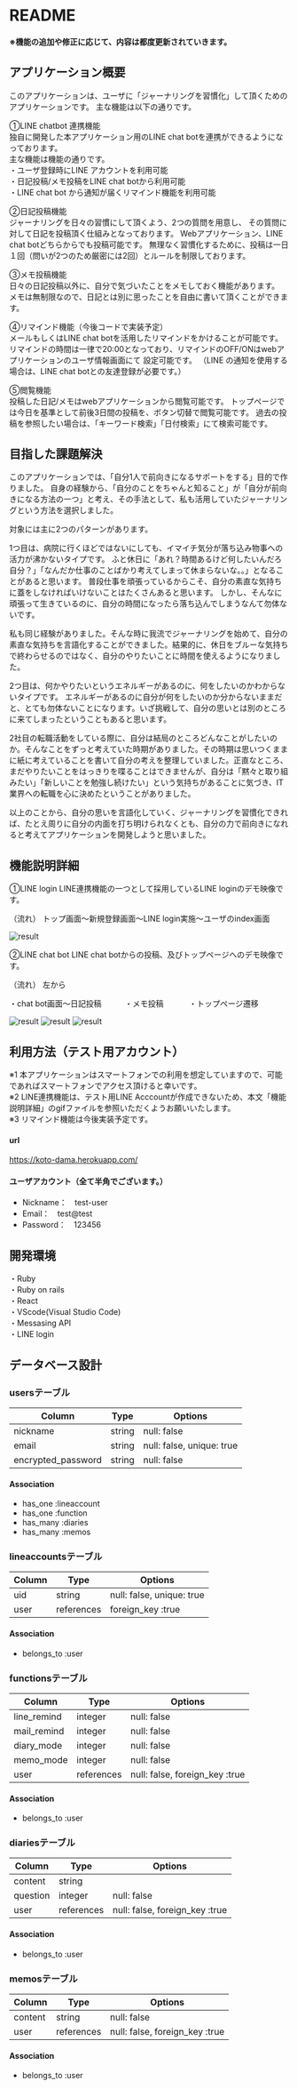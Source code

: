 # README

#### ※機能の追加や修正に応じて、内容は都度更新されていきます。

## アプリケーション概要

このアプリケーションは、ユーザに「ジャーナリングを習慣化」して頂くためのアプリケーションです。
主な機能は以下の通りです。

①LINE chatbot 連携機能<br>
独自に開発した本アプリケーション用のLINE chat botを連携ができるようになっております。<br>
主な機能は機能の通りです。<br>
・ユーザ登録時にLINE アカウントを利用可能<br>
・日記投稿/メモ投稿をLINE chat botから利用可能<br>
・LINE chat bot から通知が届くリマインド機能を利用可能<br>

②日記投稿機能<br>
ジャーナリングを日々の習慣にして頂くよう、2つの質問を用意し、
その質問に対して日記を投稿頂く仕組みとなっております。
Webアプリケーション、LINE chat botどちらからでも投稿可能です。
無理なく習慣化するために、投稿は一日１回（問いが2つのため厳密には2回）とルールを制限しております。

③メモ投稿機能<br>
日々の日記投稿以外に、自分で気づいたことをメモしておく機能があります。
メモは無制限なので、日記とは別に思ったことを自由に書いて頂くことができます。

④リマインド機能（今後コードで実装予定）<br>
メールもしくはLINE chat botを活用したリマインドをかけることが可能です。
リマインドの時間は一律で20:00となっており、リマインドのOFF/ONはwebアプリケーションのユーザ情報画面にて
設定可能です。
（LINE の通知を使用する場合は、LINE chat botとの友達登録が必要です。）

⑤閲覧機能<br>
投稿した日記/メモはwebアプリケーションから閲覧可能です。
トップページでは今日を基準として前後3日間の投稿を、ボタン切替で閲覧可能です。
過去の投稿を参照したい場合は、「キーワード検索」「日付検索」にて検索可能です。



## 目指した課題解決
このアプリケーションでは、「自分1人で前向きになるサポートをする」目的で作りました。
自身の経験から、「自分のことをちゃんと知ること」が「自分が前向きになる方法の一つ」と考え、その手法として、私も活用していたジャーナリングという方法を選択しました。

対象には主に2つのパターンがあります。

1つ目は、病院に行くほどではないにしても、イマイチ気分が落ち込み物事への活力が沸かないタイプです。
ふと休日に「あれ？時間あるけど何したいんだろ自分？」「なんだか仕事のことばかり考えてしまって休まらないな。。」となることがあると思います。
普段仕事を頑張っているからこそ、自分の素直な気持ちに蓋をしなければいけないことはたくさんあると思います。
しかし、そんなに頑張って生きているのに、自分の時間になったら落ち込んでしまうなんて勿体ないです。

私も同じ経験がありました。そんな時に我流でジャーナリングを始めて、自分の素直な気持ちを言語化することができました。結果的に、休日をブルーな気持ちで終わらせるのではなく、自分のやりたいことに時間を使えるようになりました。

2つ目は、何かやりたいというエネルギーがあるのに、何をしたいのかわからないタイプです。
エネルギーがあるのに自分が何をしたいのか分からないままだと、とても勿体ないことになります。いざ挑戦して、自分の思いとは別のところに来てしまったということもあると思います。

2社目の転職活動をしている際に、自分は結局のところどんなことがしたいのか。そんなことをずっと考えていた時期がありました。その時期は思いつくままに紙に考えていることを書いて自分の考えを整理していました。正直なところ、まだやりたいことをはっきりを喋ることはできませんが、自分は「黙々と取り組みたい」「新しいことを勉強し続けたい」という気持ちがあることに気づき、IT業界への転職を心に決めたということがありました。

以上のことから、自分の思いを言語化していく、ジャーナリングを習慣化できれば、たとえ周りに自分の内面を打ち明けられなくとも、自分の力で前向きになれると考えてアプリケーションを開発しようと思いました。



## 機能説明詳細
①LINE login
LINE連携機能の一つとして採用しているLINE loginのデモ映像です。

（流れ）
トップ画面〜新規登録画面〜LINE login実施〜ユーザのindex画面

![result](https://user-images.githubusercontent.com/75976150/108626795-6518b800-7495-11eb-9ea8-b6860e11c128.gif)


②LINE chat bot
LINE chat botからの投稿、及びトップページへのデモ映像です。

（流れ） 左から

・chat bot画面〜日記投稿　　　・メモ投稿　　　         ・トップページ遷移

![result](https://user-images.githubusercontent.com/75976150/108628007-bb88f500-749b-11eb-96cb-b4ccc10c3de6.gif)
![result](https://user-images.githubusercontent.com/75976150/108628058-fc810980-749b-11eb-841c-094fa64e4023.gif)
![result](https://user-images.githubusercontent.com/75976150/108628083-1b7f9b80-749c-11eb-9fb3-1dc37b957071.gif)



## 利用方法（テスト用アカウント）
※1 本アプリケーションはスマートフォンでの利用を想定していますので、可能であればスマートフォンでアクセス頂けると幸いです。<br>
※2 LINE連携機能は、テスト用LINE Acccountが作成できないため、本文「機能説明詳細」のgifファイルを参照いただくようお願いいたします。<br>
※3 リマインド機能は今後実装予定です。<br>

#### url
https://koto-dama.herokuapp.com/

#### ユーザアカウント（全て半角でございます。）
- Nickname：　test-user
- Email：　test@test
- Password：　123456

## 開発環境
・Ruby  
・Ruby on rails  
・React  
・VScode(Visual Studio Code)  
・Messasing API  
・LINE login  

## データベース設計
### usersテーブル

| Column                | Type       | Options                   |
| --------------------- | ---------- | ------------------------- |
| nickname              | string     | null: false               |
| email                 | string     | null: false, unique: true |
| encrypted_password    | string     | null: false               |

#### Association
- has_one :lineaccount
- has_one :function
- has_many :diaries
- has_many :memos


### lineaccountsテーブル

| Column                     | Type       | Options                        |
| -------------------------- | ---------- | ------------------------------ |
| uid                        | string     | null: false, unique: true      |
| user                       | references | foreign_key :true              |

#### Association
- belongs_to :user


### functionsテーブル

| Column                     | Type       | Options                        |
| -------------------------- | ---------- | ------------------------------ |
| line_remind                | integer    | null: false                    |
| mail_remind                | integer    | null: false                    |
| diary_mode                 | integer    | null: false                    |
| memo_mode                  | integer    | null: false                    |
| user                       | references | null: false, foreign_key :true |

#### Association
- belongs_to :user


### diariesテーブル

| Column                     | Type       | Options                        |
| -------------------------- | ---------- | ------------------------------ |
| content                    | string     |                                |
| question                   | integer    | null: false                    |
| user                       | references | null: false, foreign_key :true |

#### Association
- belongs_to :user


### memosテーブル

| Column                     | Type       | Options                        |
| -------------------------- | ---------- | ------------------------------ |
| content                    | string     | null: false                    |
| user                       | references | null: false, foreign_key :true |

#### Association
- belongs_to :user
